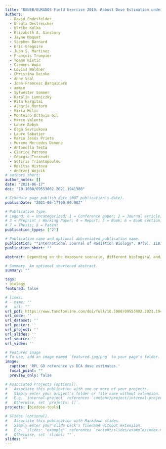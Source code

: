 ```yaml
---
title: "RENEB/EURADOS Field Exercise 2019: Robust Dose Estimation under outdoor Conditions based on the Dicentric Chromosome Assay"
authors:
  - David Endesfelder
  - Ursula Oestreicher
  - Ulrike Kulka
  - Elizabeth A. Ainsbury
  - Jayne Moquet
  - Stephen Barnard
  - Eric Gregoire
  - Juan S. Martinez
  - François Trompier
  - Yoann Ristic
  - Clemens Woda
  - Lovisa Waldner
  - Christina Beinke
  - Anne Vral
  - Joan-Francesc Barquinero
  - admin
  - Sylwester Sommer
  - Katalin Lumniczky
  - Rita Hargitai
  - Alegría Montoro
  - Mirta Milic
  - Monteiro Octávia Gil
  - Marco Valente
  - Laure Bobyk
  - Olga Sevriukova
  - Laure Sabatier
  - María Jesús Prieto
  - Moreno Mercedes Domene
  - Antonella Testa
  - Clarice Patrono
  - Georgia Terzoudi
  - Sotiria Triantopoulou
  - Rositsa Histova
  - Andrzej Wojcik
# authors_short:
author_notes: []
date: "2021-06-17"
doi: "10.1080/09553002.2021.1941380"

# Schedule page publish date (NOT publication's date).
publishDate: "2021-06-17T00:00:00Z"

# Publication type.
# Legend: 0 = Uncategorized; 1 = Conference paper; 2 = Journal article;
# 3 = Preprint / Working Paper; 4 = Report; 5 = Book; 6 = Book section;
# 7 = Thesis; 8 = Patent
publication_types: ["2"]

# Publication name and optional abbreviated publication name.
publication: "*International Journal of Radiation Biology*, 97(9), 1181-1198"
publication_short: ""

abstract: Depending on the exposure scenario, different biological and/or physical assays will be required to recover the exposure situation and to obtain reliable dose estimates to aid medical decision making. Inter-laboratory comparisons (ILCs) are a central tool to validate and improve the performance of methods and laboratories. In most cases such ILCs are performed under laboratory conditions where the influence of parameters contributing to uncertainties can be minimized. In a real-life scenario, the situation is much more complicated, and it is therefore crucial to validate methods and laboratories’ abilities to carry out these methods under more realistic conditions. In 2019, EURADOS (The European Radiation Dosimetry Group) Working Group 10 (Retrospective Dosimetry) and RENEB (Running the European Network of Biological and retrospective Physical dosimetry) organized a field exercise in Lund, Sweden, to validate different methods for biological and physical retrospective dosimetry in parallel by simulating real-life exposure scenarios.

# Summary. An optional shortened abstract.
summary: ""

tags:
- biology
featured: false

# links:
# - name: ""
#   url: ""
url_pdf: https://www.tandfonline.com/doi/full/10.1080/09553002.2021.1941380
url_code: ''
url_dataset: ''
url_poster: ''
url_project: ''
url_slides: ''
url_source: ''
url_video: ''

# Featured image
# To use, add an image named `featured.jpg/png` to your page's folder.
image:
  caption: 'RPL GD reference vs DCA dose estimates.'
  focal_point: ""
  preview_only: false

# Associated Projects (optional).
#   Associate this publication with one or more of your projects.
#   Simply enter your project's folder or file name without extension.
#   E.g. `internal-project` references `content/project/internal-project/index.md`.
#   Otherwise, set `projects: []`.
projects: [biodose-tools]

# Slides (optional).
#   Associate this publication with Markdown slides.
#   Simply enter your slide deck's filename without extension.
#   E.g. `slides: "example"` references `content/slides/example/index.md`.
#   Otherwise, set `slides: ""`.
slides: ""
---
```


